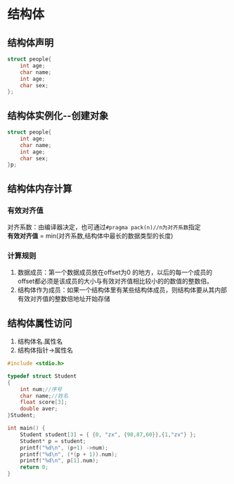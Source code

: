 # 结构体

## 结构体声明

```c
struct people{
    int age;
    char name;
    int age;
    char sex;
};
```

## 结构体实例化--创建对象

```c
struct people{
    int age;
    char name;
    int age;
    char sex;
}p;
```

## 结构体内存计算

### 有效对齐值
对齐系数：由编译器决定，也可通过`#pragma pack(n)//n为对齐系数`指定  
**有效对齐值** = min(对齐系数,结构体中最长的数据类型的长度)

### 计算规则
1. 数据成员：第一个数据成员放在offset为0
的地方，以后的每一个成员的offset都必须是该成员的大小与有效对齐值相比较小的的数值的整数倍。
2. 结构体作为成员：如果一个结构体里有某些结构体成员，则结构体要从其内部有效对齐值的整数倍地址开始存储


## 结构体属性访问

1. 结构体名.属性名  
2. 结构体指针->属性名

```c
#include <stdio.h>

typedef struct Student
{
	int num;//序号
	char name;//姓名
	float score[3];
	double aver;
}Student;

int main() {
	Student student[3] = { {0, "zx", {90,87,60}},{1,"zv"} };
	Student* p = student;
	printf("%d\n", (p+1) ->num);
	printf("%d\n", (*(p + 1)).num);
	printf("%d\n", p[1].num);
	return 0;
}
```